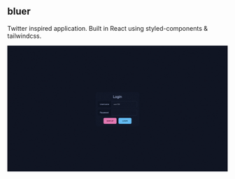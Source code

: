 ## **bluer**
Twitter inspired application. Built in React using styled-components & tailwindcss.

![](demo.gif)
